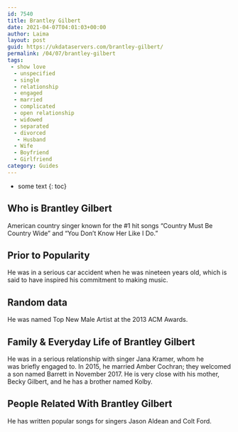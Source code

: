 ```yaml
---
id: 7540
title: Brantley Gilbert
date: 2021-04-07T04:01:03+00:00
author: Laima
layout: post
guid: https://ukdataservers.com/brantley-gilbert/
permalink: /04/07/brantley-gilbert
tags:
 - show love
  - unspecified
  - single
  - relationship
  - engaged
  - married
  - complicated
  - open relationship
  - widowed
  - separated
  - divorced
   - Husband
  - Wife
  - Boyfriend
  - Girlfriend
category: Guides
---
```


* some text
{: toc}


## Who is Brantley Gilbert
                  
                  
                  
American country singer known for the #1 hit songs &#8220;Country Must Be Country Wide&#8221; and &#8220;You Don&#8217;t Know Her Like I Do.&#8221;
                  
              
            
              
            
                
                
                
## Prior to Popularity
                  
                  
                  
He was in a serious car accident when he was nineteen years old, which is said to have inspired his commitment to making music.
                  
              
            
              
            
                
                
                
## Random data
                  
                  
                  
He was named Top New Male Artist at the 2013 ACM Awards.
                  
              
            
              
            
                
                
                
## Family & Everyday Life of Brantley Gilbert
                  
                  
                  
He was in a serious relationship with singer Jana Kramer, whom he was briefly engaged to. In 2015, he married Amber Cochran; they welcomed a son named Barrett in November 2017. He is very close with his mother, Becky Gilbert, and he has a brother named Kolby.
                  
              
            
              
            
                
                
                
## People Related With Brantley Gilbert
                  
                  
                  
He has written popular songs for singers Jason Aldean and Colt Ford.
                  
              
            
              
            
                
              
            
              
              
            
            
              
            
          
          
          